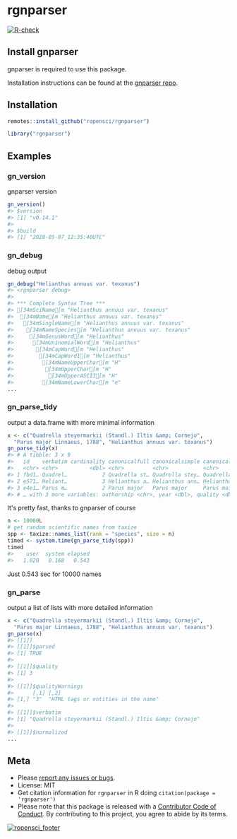 rgnparser
=========



[![R-check](https://github.com/ropensci/rgnparser/workflows/R-check/badge.svg)](https://github.com/ropensci/rgnparser/actions/)

## Install gnparser

gnparser is required to use this package.

Installation instructions can be found at the [gnparser repo](https://gitlab.com/gogna/gnparser). 


## Installation


```r
remotes::install_github("ropensci/rgnparser")
```


```r
library("rgnparser")
```

## Examples

### gn_version

gnparser version


```r
gn_version()
#> $version
#> [1] "v0.14.1"
#> 
#> $build
#> [1] "2020-05-07_12:35:40UTC"
```

### gn_debug

debug output


```r
gn_debug("Helianthus annuus var. texanus")
#> <rgnparser debug>
#> 
#> *** Complete Syntax Tree ***
#> [34mSciName[m "Helianthus annuus var. texanus"
#>  [34mName[m "Helianthus annuus var. texanus"
#>   [34mSingleName[m "Helianthus annuus var. texanus"
#>    [34mNameSpecies[m "Helianthus annuus var. texanus"
#>     [34mGenusWord[m "Helianthus"
#>      [34mUninomialWord[m "Helianthus"
#>       [34mCapWord[m "Helianthus"
#>        [34mCapWord1[m "Helianthus"
#>         [34mNameUpperChar[m "H"
#>          [34mUpperChar[m "H"
#>           [34mUpperASCII[m "H"
#>         [34mNameLowerChar[m "e"
...
```

### gn_parse_tidy

output a data.frame with more minimal information


```r
x <- c("Quadrella steyermarkii (Standl.) Iltis &amp; Cornejo",
  "Parus major Linnaeus, 1788", "Helianthus annuus var. texanus")
gn_parse_tidy(x)
#> # A tibble: 3 x 9
#>   id    verbatim cardinality canonicalfull canonicalsimple canonicalstem
#>   <chr> <chr>          <dbl> <chr>         <chr>           <chr>        
#> 1 fbd1… Quadrel…           2 Quadrella st… Quadrella stey… Quadrella st…
#> 2 e571… Heliant…           3 Helianthus a… Helianthus ann… Helianthus a…
#> 3 e4e1… Parus m…           2 Parus major   Parus major     Parus maior  
#> # … with 3 more variables: authorship <chr>, year <dbl>, quality <dbl>
```

It's pretty fast, thanks to gnparser of course


```r
n <- 10000L
# get random scientific names from taxize
spp <- taxize::names_list(rank = "species", size = n)
timed <- system.time(gn_parse_tidy(spp))
timed
#>    user  system elapsed 
#>   1.020   0.168   0.543
```

Just 0.543 sec for 10000 names

### gn_parse

output a list of lists with more detailed information


```r
x <- c("Quadrella steyermarkii (Standl.) Iltis &amp; Cornejo",
  "Parus major Linnaeus, 1788", "Helianthus annuus var. texanus")
gn_parse(x)
#> [[1]]
#> [[1]]$parsed
#> [1] TRUE
#> 
#> [[1]]$quality
#> [1] 3
#> 
#> [[1]]$qualityWarnings
#>      [,1] [,2]                               
#> [1,] "3"  "HTML tags or entities in the name"
#> 
#> [[1]]$verbatim
#> [1] "Quadrella steyermarkii (Standl.) Iltis &amp; Cornejo"
#> 
#> [[1]]$normalized
...
```

## Meta

* Please [report any issues or bugs](https://github.com/ropensci/rgnparser/issues).
* License: MIT
* Get citation information for `rgnparser` in R doing `citation(package = 'rgnparser')`
* Please note that this package is released with a [Contributor Code of Conduct](https://ropensci.org/code-of-conduct/). By contributing to this project, you agree to abide by its terms.

[![ropensci_footer](https://ropensci.org/public_images/github_footer.png)](https://ropensci.org)
